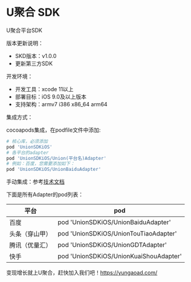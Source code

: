 # U聚合 SDK
U聚合平台SDK

版本更新说明：

- SKD版本：v1.0.0
- 更新第三方SDK

开发环境：

- 开发工具：xcode 11以上
- 部署目标：iOS 9.0及以上版本
- 支持架构：armv7 i386 x86_64 arm64

集成方式：

cocoapods集成，在podfile文件中添加:

```ruby
# 核心库，必须添加
pod 'UnionSDKiOS'
# 各平台的adapter
pod 'UnionSDKiOS/Union(平台名)Adapter'
# 例如：百度，您需要添加如下：
pod 'UnionSDKiOS/UnionBaiduAdapter'
```

手动集成：参考[技术文档](http://doc.uponad.com/#/)

下面是所有Adapter的pod列表：

| 平台           | pod                                  |
| -------------- | ------------------------------------ |
| 百度           | pod 'UnionSDKiOS/UnionBaiduAdapter'    |
| 头条（穿山甲） | pod 'UnionSDKiOS/UnionTouTiaoAdapter'  |
| 腾讯（优量汇） | pod 'UnionSDKiOS/UnionGDTAdapter'      |
| 快手           | pod 'UnionSDKiOS/UnionKuaiShouAdapter' |

变现增长就上U聚合，赶快加入我们吧！https://yungaoad.com/
